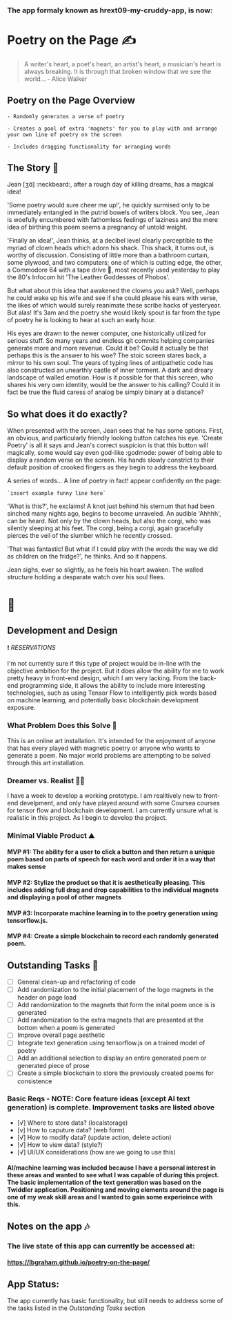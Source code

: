 ### The app formaly known as hrext09-my-cruddy-app, is now:

# Poetry on the Page :writing_hand:
> A writer's heart, a poet's heart, an artist's heart, a musician's heart is always breaking. It is through that broken window that we see the world... - Alice Walker

## Poetry on the Page Overview

	- Randomly generates a verse of poetry

	- Creates a pool of extra 'magnets' for you to play with and arrange your own line of poetry on the screen

	- Includes dragging functionality for arranging words

## The Story :scroll:

Jean [ʒɑ̃] :neckbeard:, after a rough day of killing dreams, has a magical idea! 

'Some poetry would sure cheer me up!', he quickly surmised only to be immediately entangled in the putrid bowels of writers block. You see, Jean is woefully encumbered with fathomless feelings of laziness and the mere idea of birthing this poem seems a pregnancy of untold weight.

'Finally an idea!', Jean thinks, at a decibel level clearly perceptible to the myriad of clown heads which adorn his shack. This shack, it turns out, is worthy of discussion. Consisting of little more than a bathroom curtain, some plywood, and two computers; one of which is cutting edge, the other, a Commodore 64 with a tape drive :vhs:, most recently used yesterday to play the 80's Infocom hit 'The Leather Goddesses of Phobos'. 

But what about this idea that awakened the clowns you ask? Well, perhaps he could wake up his wife and see if she could please his ears with verse, the likes of which would surely reanimate these scribe hacks of yesteryear. But alas! It's 3am and the poetry she would likely spout is far from the type of poetry he is looking to hear at such an early hour. 

His eyes are drawn to the newer computer, one historically utilized for serious stuff. So many years and endless git commits helping companies generate more and more revenue. Could it be? Could it actually be that perhaps this is the answer to his woe? The stoic screen stares back, a mirror to his own soul. The years of typing lines of antipathetic code has also constructed an unearthly castle of inner torment. A dark and dreary landscape of walled emotion. How is it possible for that this screen, who shares his very own identity, would be the answer to his calling? Could it in fact be true the fluid caress of analog be simply binary at a distance?

## So what does it do exactly?

When presented with the screen, Jean sees that he has some options. First, an obvious, and particularly friendly looking button catches his eye. 'Create Poetry' is all it says and Jean's correct suspicion is that this button will magically, some would say even god-like :godmode: power of being able to display a random verse on the screen. His hands slowly constrict to their default position of crooked fingers as they begin to address the keyboard.

A series of words... A line of poetry in fact! appear confidently on the page:

	`insert example funny line here`

'What is this?', he exclaims! A knot just behind his sternum that had been sinched many nights ago, begins to become unraveled. An audible 'Ahhhh', can be heard. Not only by the clown heads, but also the corgi, who was silently sleeping at his feet. The corgi, being a corgi, again gracefully pierces the veil of the slumber which he recently crossed.

'That was fantastic! But what if I could play with the words the way we did as children on the fridge?', he thinks. And so it happens.

Jean sighs, ever so slightly, as he feels his heart awaken. The walled structure holding a desparate watch over his soul flees.

# :love_hotel:

## Development and Design

:heavy_exclamation_mark: *RESERVATIONS*

I'm not currently sure if this type of project would be in-line with the objective ambition for the project. But it does allow the ability for me to work pretty heavy in front-end design, which I am very lacking. From the back-end programming side, it allows the ability to include more interesting technologies, such as using Tensor Flow to intelligently pick words based on machine learning, and potentially basic blockchain development exposure.


### What Problem Does this Solve :thinking:

This is an online art installation. It's intended for the enjoyment of anyone that has every played with magnetic poetry or anyone who wants to generate a poem. No major world problems are attempting to be solved through this art installation.

### Dreamer vs. Realist :man_artist:

I have a week to develop a working prototype. I am realitively new to front-end develpment, and only have played around with some Coursea courses for tensor flow and blockchain development. I am currently unsure what is realistic in this project. As I begin to develop the project.

### Minimal Viable Product :mountain:

#### MVP #1: The ability for a user to click a button and then return a unique poem based on parts of speech for each word and order it in a way that makes sense

#### MVP #2: Stylize the product so that it is aesthetically pleasing. This includes adding full drag and drop capabilities to the individual magnets and displaying a pool of other magnets

#### MVP #3: Incorporate machine learning in to the poetry generation using tensorflow.js.

#### MVP #4: Create a simple blockchain to record each randomly generated poem.

## Outstanding Tasks :calendar:
- [ ] General clean-up and refactoring of code
- [ ] Add randomization to the initial placement of the logo magnets in the header on page load
- [ ] Add randomization to the magnets that form the inital poem once is is generated
- [ ] Add randomization to the extra magnets that are presented at the bottom when a poem is generated
- [ ] Improve overall page aesthetic
- [ ] Integrate text generation using tensorflow.js on a trained model of poetry
- [ ] Add an additional selection to display an entire generated poem or generated piece of prose
- [ ] Create a simple blockchain to store the previously created poems for consistence

### Basic Reqs - NOTE: Core feature ideas (except AI text generation) is complete. Improvement tasks are listed above
- [√] Where to store data? (localstorage)
- [v] How to caputure data? (web form)
- [√] How to modify data? (update action, delete action)
- [√] How to view data? (style?)
- [√] UI/UX considerations (how are we going to use this)

#### AI/machine learning was included because I have a personal interest in these areas and wanted to see what I was capable of during this project. The basic implementation of the text generation was based on the Twiddler application. Positioning and moving elements around the page is one of my weak skill areas and I wanted to gain some experieince with this.

## Notes on the app :notes:

### The live state of this app can currently be accessed at: 
#### https://lbgraham.github.io/poetry-on-the-page/

## App Status:

The app currently has basic functionality, but still needs to address some of the tasks listed in the *Outstanding Tasks* section


